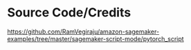 # Source Code/Credits
https://github.com/RamVegiraju/amazon-sagemaker-examples/tree/master/sagemaker-script-mode/pytorch_script

